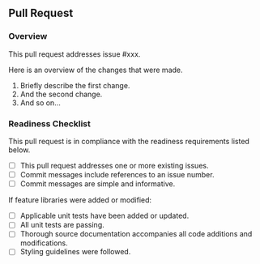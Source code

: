## Pull Request

### Overview

This pull request addresses issue #xxx.

Here is an overview of the changes that were made.

1. Briefly describe the first change.
2. And the second change.
3. And so on...

### Readiness Checklist

This pull request is in compliance with the readiness requirements listed below.

- [ ] This pull request addresses one or more existing issues.
- [ ] Commit messages include references to an issue number.
- [ ] Commit messages are simple and informative.

If feature libraries were added or modified:

- [ ] Applicable unit tests have been added or updated.
- [ ] All unit tests are passing.
- [ ] Thorough source documentation accompanies all code additions and modifications.
- [ ] Styling guidelines were followed.
